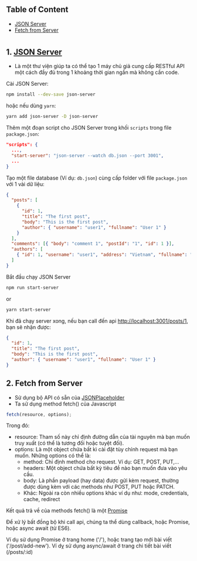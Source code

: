 ## Table of Content

- [JSON Server](#1-json-server)
- [Fetch from Server](#2-fetch-from-server)

#

## 1. [JSON Server](https://github.com/typicode/json-server)

- Là một thư viện giúp ta có thể tạo 1 máy chủ giả cung cấp RESTful API một cách đầy đủ trong 1 khoảng thời gian ngắn mà không cần code.

Cài JSON Server:

```bash
npm install --dev-save json-server
```

hoặc nếu dùng `yarn`:

```bash
yarn add json-server -D json-server
```

Thêm một đoạn script cho JSON Server trong khối `scripts` trong file `package.json`:

```json
"scripts": {
  ...,
  "start-server": "json-server --watch db.json --port 3001",
  ...
}
```

Tạo một file database (Ví dụ: `db.json`) cùng cấp folder với file `package.json` với 1 vài dữ liệu:

```json
{
  "posts": [
    {
      "id": 1,
      "title": "The first post",
      "body": "This is the first post",
      "author": { "username": "user1", "fullname": "User 1" }
    }
  ],
  "comments": [{ "body": "comment 1", "postId": "1", "id": 1 }],
  "authors": [
    { "id": 1, "username": "user1", "address": "Vietnam", "fullname": "User 1" }
  ]
}
```

Bắt đầu chạy JSON Server

```bash
npm run start-server
```

or

```bash
yarn start-server
```

Khi đã chạy server xong, nếu bạn call đến api [http://localhost:3001/posts/1]('http://localhost:3001/posts/1'), bạn sẽ nhận được:

```json
{
  "id": 1,
  "title": "The first post",
  "body": "This is the first post",
  "author": { "username": "user1", "fullname": "User 1" }
}
```

<!-- Tương tự, bạn có thể tạo requests với các phương thức khác, nhưng có vài lưu ý là:

- Nếu bạn tạo POST, PUT, PATCH hoặc DELETE requests, những thay đổi sẽ được lưu một cách tự động và an toàn vào file db.json (nhờ việc sử dụng [lowdb](https://github.com/typicode/lowdb))
- Phần body truyền lên của request phải là một đối tượng JSON, giống như kết quả cuả phương thức GET (ví dụ: `{"name": "The first post"}`)
- Trường `id` là không thể thay đổi. Nếu có bất kì trường `id` nào trong phần body của PUT hoặc PATCH request sẽ được bỏ qua. Nếu là trong POST request thì sẽ được chấp nhận, nhưng chỉ khi giá trị `id` đó chưa được sử dụng.
- Một POST, PUT, PATCH request phải `Content-Type: application/json` trong phần header để sử dụng JSON strong phần body của request. Nếu không thì vẫn sẽ trả về status code 2XX, nhưng phần data sẽ không được thay đổi. -->

## 2. Fetch from Server

- Sử dụng bộ API có sẵn của [JSONPlaceholder](https://jsonplaceholder.typicode.com/)
- Ta sử dụng method fetch() của Javascript

```javascript
fetch(resource, options);
```

Trong đó:

- resource: Tham số này chỉ định đường dẫn của tài nguyên mà bạn muốn truy xuất (có thể là tương đối hoặc tuyệt đối).
- options: Là một object chứa bất kì cài đặt tùy chỉnh request mà bạn muốn. Những options có thể là:
  - method: Chỉ định method cho request. Ví dụ: GET, POST, PUT,...
  - headers: Một object chứa bất kỳ tiêu đề nào bạn muốn đưa vào yêu cầu.
  - body: Là phần payload (hay data) được gửi kèm request, thường được dùng kèm với các methods như POST, PUT hoặc PATCH.
  - Khác: Ngoài ra còn nhiều options khác ví dụ như: mode, credentials, cache, redirect

Kết quả trả về của methods fetch() là một [Promise](https://developer.mozilla.org/en-US/docs/Web/JavaScript/Reference/Global_Objects/Promise)

Để xử lý bất đồng bộ khi call api, chúng ta thể dùng callback, hoặc Promise, hoặc async await (từ ES6).

Ví dụ sử dụng Promise ở trang home ('/'), hoặc trang tạo mới bài viết ('/post/add-new'). Ví dỵ sử dụng async/await ở trang chi tiết bài viết (/posts/:id)
